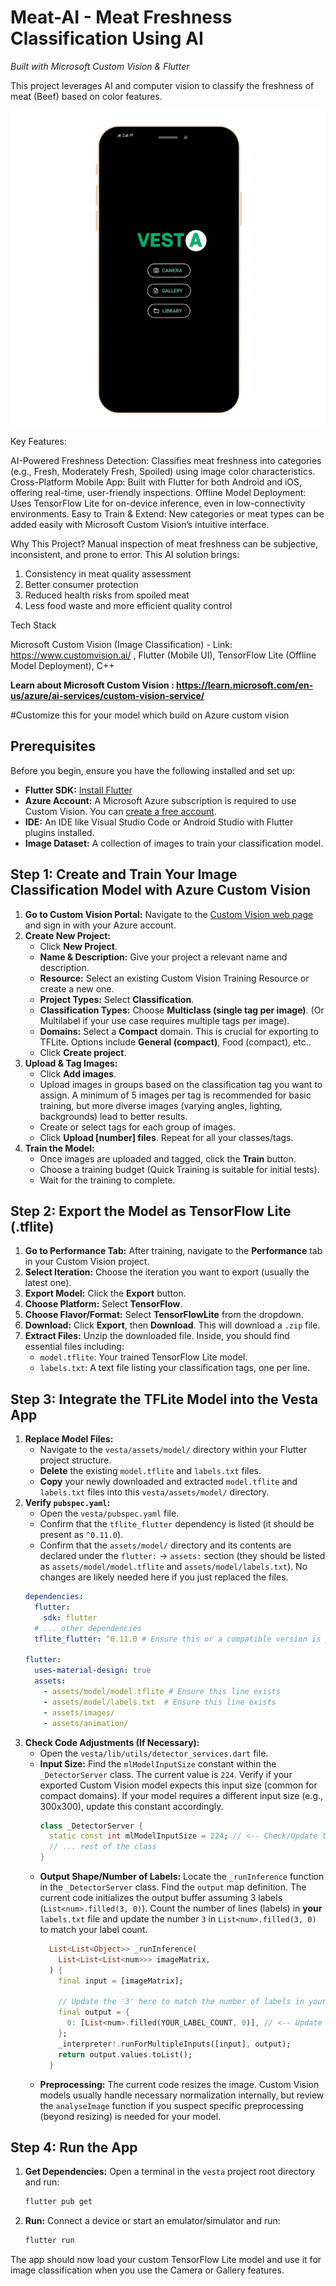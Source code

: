 # Meat-AI - Meat Freshness Classification Using AI
 *Built with Microsoft Custom Vision & Flutter*
 
 This project leverages AI and computer vision to classify the freshness of meat (Beef) based on color features.

![App Demo](Demo2.gif)

 
 Key Features:
 
 AI-Powered Freshness Detection: Classifies  meat freshness into categories (e.g., Fresh, Moderately Fresh, Spoiled) using image color characteristics.
 Cross-Platform Mobile App: Built with Flutter for both Android and iOS, offering real-time, user-friendly inspections.
 Offline Model Deployment: Uses TensorFlow Lite for on-device inference, even in low-connectivity environments.
 Easy to Train & Extend: New categories or meat types can be added easily with Microsoft Custom Vision’s intuitive interface.
 
 Why This Project?
 Manual inspection of meat freshness can be subjective, inconsistent, and prone to error. This AI solution brings:
 
 1. Consistency in meat quality assessment
 2. Better consumer protection
 3. Reduced health risks from spoiled meat
 4. Less food waste and more efficient quality control
 
Tech Stack
 
 Microsoft Custom Vision (Image Classification) - Link: https://www.customvision.ai/ ,
 Flutter (Mobile UI),
 TensorFlow Lite (Offline Model Deployment),
 C++


 **Learn about Microsoft Custom Vision : https://learn.microsoft.com/en-us/azure/ai-services/custom-vision-service/**




#Customize this for your model which build on Azure custom vision

## Prerequisites

Before you begin, ensure you have the following installed and set up:

* **Flutter SDK:** [Install Flutter](https://docs.flutter.dev/get-started/install)
* **Azure Account:** A Microsoft Azure subscription is required to use Custom Vision. You can [create a free account](https://azure.microsoft.com/free/).
* **IDE:** An IDE like Visual Studio Code or Android Studio with Flutter plugins installed.
* **Image Dataset:** A collection of images to train your classification model.

## Step 1: Create and Train Your Image Classification Model with Azure Custom Vision

1.  **Go to Custom Vision Portal:** Navigate to the [Custom Vision web page](https://www.customvision.ai/) and sign in with your Azure account.
2.  **Create New Project:**
    * Click **New Project**.
    * **Name & Description:** Give your project a relevant name and description.
    * **Resource:** Select an existing Custom Vision Training Resource or create a new one.
    * **Project Types:** Select **Classification**.
    * **Classification Types:** Choose **Multiclass (single tag per image)**. (Or Multilabel if your use case requires multiple tags per image).
    * **Domains:** Select a **Compact** domain. This is crucial for exporting to TFLite. Options include **General (compact)**, Food (compact), etc..
    * Click **Create project**.
3.  **Upload & Tag Images:**
    * Click **Add images**.
    * Upload images in groups based on the classification tag you want to assign. A minimum of 5 images per tag is recommended for basic training, but more diverse images (varying angles, lighting, backgrounds) lead to better results.
    * Create or select tags for each group of images.
    * Click **Upload [number] files**. Repeat for all your classes/tags.
4.  **Train the Model:**
    * Once images are uploaded and tagged, click the **Train** button.
    * Choose a training budget (Quick Training is suitable for initial tests).
    * Wait for the training to complete.

## Step 2: Export the Model as TensorFlow Lite (.tflite)

1.  **Go to Performance Tab:** After training, navigate to the **Performance** tab in your Custom Vision project.
2.  **Select Iteration:** Choose the iteration you want to export (usually the latest one).
3.  **Export Model:** Click the **Export** button.
4.  **Choose Platform:** Select **TensorFlow**.
5.  **Choose Flavor/Format:** Select **TensorFlowLite** from the dropdown.
6.  **Download:** Click **Export**, then **Download**. This will download a `.zip` file.
7.  **Extract Files:** Unzip the downloaded file. Inside, you should find essential files including:
    * `model.tflite`: Your trained TensorFlow Lite model.
    * `labels.txt`: A text file listing your classification tags, one per line.

## Step 3: Integrate the TFLite Model into the Vesta App

1.  **Replace Model Files:**
    * Navigate to the `vesta/assets/model/` directory within your Flutter project structure.
    * **Delete** the existing `model.tflite` and `labels.txt` files.
    * **Copy** your newly downloaded and extracted `model.tflite` and `labels.txt` files into this `vesta/assets/model/` directory.
2.  **Verify `pubspec.yaml`:**
    * Open the `vesta/pubspec.yaml` file.
    * Confirm that the `tflite_flutter` dependency is listed (it should be present as `^0.11.0`).
    * Confirm that the `assets/model/` directory and its contents are declared under the `flutter:` -> `assets:` section (they should be listed as `assets/model/model.tflite` and `assets/model/labels.txt`). No changes are likely needed here if you just replaced the files.
    ```yaml
    dependencies:
      flutter:
        sdk: flutter
      # ... other dependencies
      tflite_flutter: ^0.11.0 # Ensure this or a compatible version is present

    flutter:
      uses-material-design: true
      assets:
        - assets/model/model.tflite # Ensure this line exists
        - assets/model/labels.txt  # Ensure this line exists
        - assets/images/
        - assets/animation/
    ```
3.  **Check Code Adjustments (If Necessary):**
    * Open the `vesta/lib/utils/detector_services.dart` file.
    * **Input Size:** Find the `mlModelInputSize` constant within the `_DetectorServer` class. The current value is `224`. Verify if your exported Custom Vision model expects this input size (common for compact domains). If your model requires a different input size (e.g., 300x300), update this constant accordingly.
        ```dart
        class _DetectorServer {
          static const int mlModelInputSize = 224; // <-- Check/Update this value
          // ... rest of the class
        }
        ```
    * **Output Shape/Number of Labels:** Locate the `_runInference` function in the `_DetectorServer` class. Find the `output` map definition. The current code initializes the output buffer assuming 3 labels (`List<num>.filled(3, 0)`). Count the number of lines (labels) in **your** `labels.txt` file and update the number `3` in `List<num>.filled(3, 0)` to match your label count.
        ```dart
          List<List<Object>> _runInference(
            List<List<List<num>>> imageMatrix,
          ) {
            final input = [imageMatrix];

            // Update the '3' here to match the number of labels in your labels.txt
            final output = {
              0: [List<num>.filled(YOUR_LABEL_COUNT, 0)], // <-- Update this number
            };
            _interpreter!.runForMultipleInputs([input], output);
            return output.values.toList();
          }
        ```
    * **Preprocessing:** The current code resizes the image. Custom Vision models usually handle necessary normalization internally, but review the `analyseImage` function if you suspect specific preprocessing (beyond resizing) is needed for your model.

## Step 4: Run the App

1.  **Get Dependencies:** Open a terminal in the `vesta` project root directory and run:
    ```bash
    flutter pub get
    ```
2.  **Run:** Connect a device or start an emulator/simulator and run:
    ```bash
    flutter run
    ```

The app should now load your custom TensorFlow Lite model and use it for image classification when you use the Camera or Gallery features.
